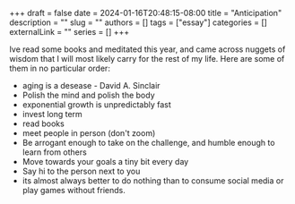 +++ 
draft = false
date = 2024-01-16T20:48:15-08:00
title = "Anticipation"
description = ""
slug = ""
authors = []
tags = ["essay"]
categories = []
externalLink = ""
series = []
+++


Ive read some books and meditated this year, and came across nuggets of wisdom that I will most likely carry for the rest of my life.
Here are some of them in no particular order:


- aging is a desease - David A. Sinclair
- Polish the mind and polish the body
- exponential growth is unpredictably fast
- invest long term
- read books
- meet people in person (don't zoom)
- Be arrogant enough to take on the challenge, and humble enough to learn from others
- Move towards your goals a tiny bit every day
- Say hi to the person next to you
- its almost always better to do nothing than to consume social media or play games without friends.



